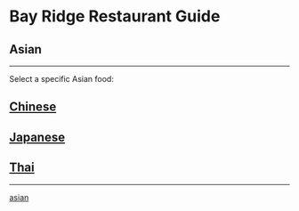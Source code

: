 # Bay Ridge Restaurant Guide
## Asian
---
Select a specific Asian food:
## [Chinese](https://www.nicechinatown.com/)
## [Japanese](http://kisushigroup.com/)
## [Thai](https://www.unithaibistro.com/) 
---
[asian](../home.md)